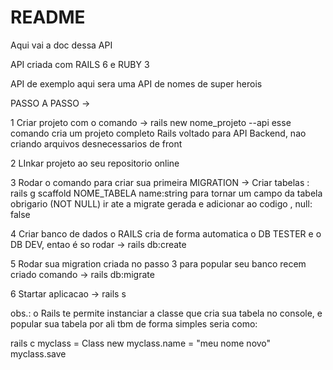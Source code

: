 # README

Aqui vai a doc dessa API

API criada com RAILS 6 e RUBY 3

API de exemplo aqui sera uma API de nomes de super herois

PASSO A PASSO ->

1 Criar projeto com o comando -> rails new nome_projeto --api
esse comando cria um projeto completo Rails voltado para API Backend, nao criando arquivos desnecessarios de front

2 LInkar projeto ao seu repositorio online

3  Rodar o comando para criar sua primeira MIGRATION -> Criar tabelas : 
    rails g scaffold NOME_TABELA name:string
 para tornar um campo da tabela obrigario (NOT NULL) ir ate a migrate gerada e adicionar ao codigo , null: false

4 Criar banco de dados
o RAILS cria de forma automatica o DB TESTER e o DB DEV, entao é so rodar -> rails db:create

5 Rodar sua migration criada no passo 3 para popular seu banco recem criado
comando -> rails db:migrate

6 Startar aplicacao -> rails s

obs.: o Rails te permite instanciar a classe que cria sua tabela no console, e popular sua tabela por ali tbm de forma simples
seria como:

rails c
myclass = Class new
myclass.name = "meu nome novo"
myclass.save
